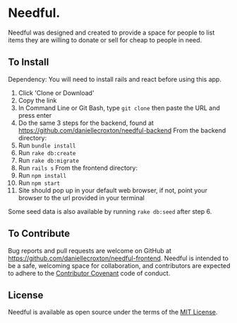 # Needful.

Needful was designed and created to provide a space for people to list items they are willing to donate or sell for cheap to people in need.

## To Install

Dependency: You will need to install rails and react before using this app.

1. Click 'Clone or Download'
2. Copy the link
3. In Command Line or Git Bash, type `git clone` then paste the URL and press enter
4. Do the same 3 steps for the backend, found at https://github.com/daniellecroxton/needful-backend
   From the backend directory:
5. Run `bundle install`
6. Run `rake db:create`
7. Run `rake db:migrate`
8. Run `rails s`
   From the frontend directory:
9.  Run `npm install`
10. Run `npm start`
11. Site should pop up in your default web browser, if not, point your browser to the url provided in your terminal

Some seed data is also available by running `rake db:seed` after step 6.

## To Contribute

Bug reports and pull requests are welcome on GitHub at https://github.com/daniellecroxton/needful-frontend. Needful is intended to be a safe, welcoming space for collaboration, and contributors are expected to adhere to the [Contributor Covenant](http://contributor-covenant.org) code of conduct.

## License

Needful is available as open source under the terms of the [MIT License](http://opensource.org/licenses/MIT).

